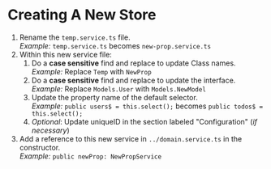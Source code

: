 # Creating A New Store

1. Rename the `temp.service.ts` file.  
   _Example:_ `temp.service.ts` becomes `new-prop.service.ts`
2. Within this new service file:
   1. Do a __case sensitive__ find and replace to update Class names.   
      _Example:_ Replace `Temp` with `NewProp`
   2. Do a __case sensitive__ find and replace to update the interface.   
      _Example:_ Replace `Models.User` with `Models.NewModel`
   3. Update the property name of the default selector.   
      _Example:_ `public users$ = this.select();` becomes `public todos$ = this.select();`
   4. _Optional_: Update uniqueID in the section labeled "Configuration" (_if necessary_)
3. Add a reference to this new service in `../domain.service.ts` in the constructor.  
      _Example:_ `public newProp: NewPropService`
